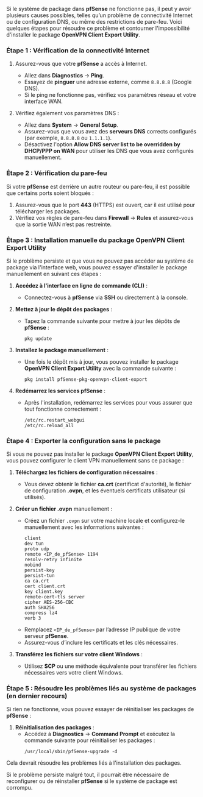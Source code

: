 Si le système de package dans **pfSense** ne fonctionne pas, il peut y avoir plusieurs causes possibles, telles qu’un problème de connectivité Internet ou de configuration DNS, ou même des restrictions de pare-feu. Voici quelques étapes pour résoudre ce problème et contourner l'impossibilité d'installer le package **OpenVPN Client Export Utility**.

### Étape 1 : Vérification de la connectivité Internet
1. Assurez-vous que votre **pfSense** a accès à Internet.
   - Allez dans **Diagnostics** -> **Ping**.
   - Essayez de **pinguer** une adresse externe, comme `8.8.8.8` (Google DNS).
   - Si le ping ne fonctionne pas, vérifiez vos paramètres réseau et votre interface WAN.
   
2. Vérifiez également vos paramètres DNS :
   - Allez dans **System** -> **General Setup**.
   - Assurez-vous que vous avez des **serveurs DNS** corrects configurés (par exemple, `8.8.8.8` ou `1.1.1.1`).
   - Désactivez l'option **Allow DNS server list to be overridden by DHCP/PPP on WAN** pour utiliser les DNS que vous avez configurés manuellement.

### Étape 2 : Vérification du pare-feu
Si votre **pfSense** est derrière un autre routeur ou pare-feu, il est possible que certains ports soient bloqués :
1. Assurez-vous que le port **443** (HTTPS) est ouvert, car il est utilisé pour télécharger les packages.
2. Vérifiez vos règles de pare-feu dans **Firewall** -> **Rules** et assurez-vous que la sortie WAN n’est pas restreinte.

### Étape 3 : Installation manuelle du package OpenVPN Client Export Utility
Si le problème persiste et que vous ne pouvez pas accéder au système de package via l'interface web, vous pouvez essayer d'installer le package manuellement en suivant ces étapes :

1. **Accédez à l'interface en ligne de commande (CLI)** :
   - Connectez-vous à **pfSense** via **SSH** ou directement à la console.
   
2. **Mettez à jour le dépôt des packages** :
   - Tapez la commande suivante pour mettre à jour les dépôts de **pfSense** :
     ```
     pkg update
     ```

3. **Installez le package manuellement** :
   - Une fois le dépôt mis à jour, vous pouvez installer le package **OpenVPN Client Export Utility** avec la commande suivante :
     ```
     pkg install pfSense-pkg-openvpn-client-export
     ```

4. **Redémarrez les services pfSense** :
   - Après l'installation, redémarrez les services pour vous assurer que tout fonctionne correctement :
     ```
     /etc/rc.restart_webgui
     /etc/rc.reload_all
     ```

### Étape 4 : Exporter la configuration sans le package
Si vous ne pouvez pas installer le package **OpenVPN Client Export Utility**, vous pouvez configurer le client VPN manuellement sans ce package :

1. **Téléchargez les fichiers de configuration nécessaires** :
   - Vous devez obtenir le fichier **ca.crt** (certificat d'autorité), le fichier de configuration **.ovpn**, et les éventuels certificats utilisateur (si utilisés).
   
2. **Créer un fichier .ovpn** manuellement :
   - Créez un fichier `.ovpn` sur votre machine locale et configurez-le manuellement avec les informations suivantes :
     ```ovpn
     client
     dev tun
     proto udp
     remote <IP_de_pfSense> 1194
     resolv-retry infinite
     nobind
     persist-key
     persist-tun
     ca ca.crt
     cert client.crt
     key client.key
     remote-cert-tls server
     cipher AES-256-CBC
     auth SHA256
     compress lz4
     verb 3
     ```
   - Remplacez `<IP_de_pfSense>` par l’adresse IP publique de votre serveur **pfSense**.
   - Assurez-vous d’inclure les certificats et les clés nécessaires.

3. **Transférez les fichiers sur votre client Windows** :
   - Utilisez **SCP** ou une méthode équivalente pour transférer les fichiers nécessaires vers votre client Windows.

### Étape 5 : Résoudre les problèmes liés au système de packages (en dernier recours)
Si rien ne fonctionne, vous pouvez essayer de réinitialiser les packages de **pfSense** :
1. **Réinitialisation des packages** :
   - Accédez à **Diagnostics** -> **Command Prompt** et exécutez la commande suivante pour réinitialiser les packages :
     ```
     /usr/local/sbin/pfSense-upgrade -d
     ```
   
Cela devrait résoudre les problèmes liés à l'installation des packages.

Si le problème persiste malgré tout, il pourrait être nécessaire de reconfigurer ou de réinstaller **pfSense** si le système de package est corrompu.
